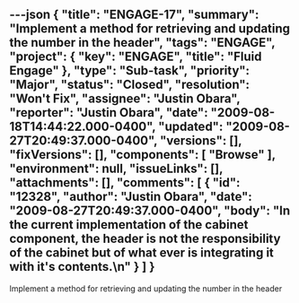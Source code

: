---json
{
  "title": "ENGAGE-17",
  "summary": "Implement a method for retrieving and updating the number in the header",
  "tags": "ENGAGE",
  "project": {
    "key": "ENGAGE",
    "title": "Fluid Engage"
  },
  "type": "Sub-task",
  "priority": "Major",
  "status": "Closed",
  "resolution": "Won't Fix",
  "assignee": "Justin Obara",
  "reporter": "Justin Obara",
  "date": "2009-08-18T14:44:22.000-0400",
  "updated": "2009-08-27T20:49:37.000-0400",
  "versions": [],
  "fixVersions": [],
  "components": [
    "Browse"
  ],
  "environment": null,
  "issueLinks": [],
  "attachments": [],
  "comments": [
    {
      "id": "12328",
      "author": "Justin Obara",
      "date": "2009-08-27T20:49:37.000-0400",
      "body": "In the current implementation of the cabinet component, the header is not the responsibility of the cabinet but of what ever is integrating it with it's contents.\n"
    }
  ]
}
---
Implement a method for retrieving and updating the number in the header

        